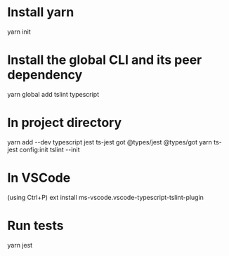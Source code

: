 # Install yarn
yarn init

# Install the global CLI and its peer dependency
yarn global add tslint typescript

# In project directory
yarn add --dev typescript jest ts-jest got @types/jest @types/got
yarn ts-jest config:init
tslint --init

# In VSCode
(using Ctrl+P)
ext install ms-vscode.vscode-typescript-tslint-plugin

# Run tests
yarn jest
